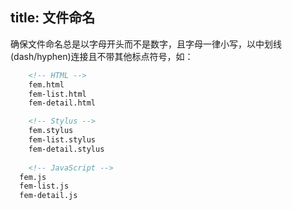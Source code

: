 title: 文件命名
---

确保文件命名总是以字母开头而不是数字，且字母一律小写，以中划线(dash/hyphen)连接且不带其他标点符号，如：

``` html
	<!-- HTML -->
	fem.html
	fem-list.html
	fem-detail.html

	<!-- Stylus -->
	fem.stylus
	fem-list.stylus
	fem-detail.stylus
	
	<!-- JavaScript -->
  fem.js
  fem-list.js
  fem-detail.js
```
